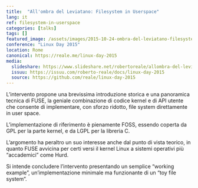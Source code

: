 ```yaml
---
title:  "All'ombra del Leviatano: Filesystem in Userspace"
lang: it
ref: filesystem-in-userspace
categories: [talks]
tags: []
featured_image: /assets/images/2015-10-24-ombra-del-leviatano-filesystem-in-userspace.png
conference: "Linux Day 2015"
location: Rome
canonical: https://reale.me/linux-day-2015
media:
  slideshare: https://www.slideshare.net/robertoreale/allombra-del-leviatano-filesystem-in-userspace-87942584
  issuu: https://issuu.com/roberto-reale/docs/linux-day-2015
  source: https://github.com/reale/linux-day-2015
---
```


L’intervento propone una brevissima introduzione storica e una panoramica tecnica di FUSE, la geniale combinazione di codice kernel e di API utente che consente di implementare, con sforzo ridotto, file system direttamente in user space.

L’implementazione di riferimento è pienamente FOSS, essendo coperta da GPL per la parte kernel, e da LGPL per la libreria C.

L’argomento ha peraltro un suo interesse anche dal punto di vista teorico, in quanto FUSE avvicina per certi versi il kernel Linux a sistemi operativi più “accademici” come Hurd.

Si intende concludere l’intervento presentando un semplice “working example”, un’implementazione minimale ma funzionante di un “toy file system”.
